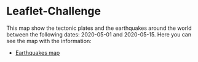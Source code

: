 # Leaflet-Challenge

This map show the tectonic plates and the earthquakes around the world between the following dates: 2020-05-01 and 2020-05-15.
Here you can see the map with the information:
- [Earthquakes map](https://enr1que319-earthquakes.herokuapp.com "Earthquakes")
